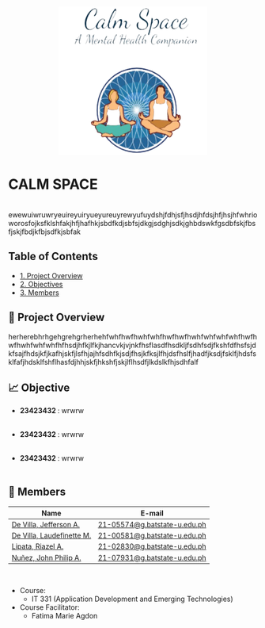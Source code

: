 <p align = "center">
  <img src = "calm_space.png" width = "300" height = "300" alt="LogoInsert">
</p>


# CALM SPACE
<br> ewewuiwruwryeuireyuiryueyureuyrewyufuydshjfdhjsfjhsdjhfdsjhfjhsjhfwhrioworosfojksfklshfakjhfjhafhkjsbdfkdjsbfsjdkgjsdghjsdkjghbdswkfgsdbfskjfbsfjskjfbdjkfbjsdfkjsbfak
<br>


## Table of Contents
-  [1. Project Overview](#proj-ov)
-  [2. Objectives](#obj)
-  [3. Members](#memb)


## <a id = "proj-ov"> 🎯 Project Overview </a> <br>
herherebhrhgehgrehgrherhehfwhfhwfhwhfwhfhwfhwfhwhfwhfwhfwhfhwfhwfhwhfwhfwhfhfhsdjhfkjlfkjhancvkjvjnkfhsflasdfhsdkljfsdhfsdjfkshfdfhsfsjdkfsajfhdsjkfjkafhjskfjlsfhjajhfsdhfkjsdjfhsjkfksjlfhjdsfhslfjhadfjksdjfsklfjhdsfsklfafjhdsklfshflhasfdjhhjskfjhkshfjskjlflhsdfjlkdslkfhjsdhfalf
 <br>




##  <a id = "obj"> 📈 Objective </a><br>




- <b> 23423432 </b>: wrwrw <br><br>


- <b> 23423432 </b>: wrwrw <br><br>


- <b> 23423432 </b>: wrwrw <br><br>




##  <a id = "memb"> 👷‍ Members </a> <br>


| Name | E-mail |
| --- | --- |
| <a href = "https://www.facebook.com/jefferson.devilla.04"> De Villa, Jefferson A. </a>| 21-05574@g.batstate-u.edu.ph |
| <a href = "https://www.facebook.com/laudeffenette.devilla"> De Villa, Laudefinette M. </a>| 21-00581@g.batstate-u.edu.ph |
| <a href = "https://www.facebook.com/YaziRayz"> Lipata, Riazel A. </a>| 21-02830@g.batstate-u.edu.ph |
| <a href = "https://www.facebook.com/philip.asilo"> Nuñez, John Philip A. </a>| 21-07931@g.batstate-u.edu.ph |


<br>


- Course:
  - IT 331 (Application Development and Emerging Technologies)
- Course Facilitator:
  - Fatima Marie Agdon